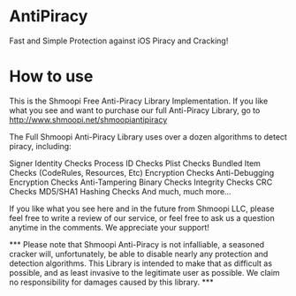 AntiPiracy
==========

Fast and Simple Protection against iOS Piracy and Cracking!

How to use
==========



This is the Shmoopi Free Anti-Piracy Library Implementation.  If you like what you see and want to purchase our full Anti-Piracy Library, go to http://www.shmoopi.net/shmoopiantipiracy

The Full Shmoopi Anti-Piracy Library uses over a dozen algorithms to detect piracy, including:

Signer Identity Checks
Process ID Checks
Plist Checks
Bundled Item Checks (CodeRules, Resources, Etc)
Encryption Checks
Anti-Debugging
Encryption Checks
Anti-Tampering
Binary Checks
Integrity Checks
CRC Checks
MD5/SHA1 Hashing Checks
And much, much more…

If you like what you see here and in the future from Shmoopi LLC, please feel free to write a review of our service, or feel free to ask us a question anytime in the comments. We appreciate your support!

*** Please note that Shmoopi Anti-Piracy is not infalliable, a seasoned cracker will, unfortunately, be able to disable nearly any protection and detection algorithms. This Library is intended to make that as difficult as possible, and as least invasive to the legitimate user as possible.  We claim no responsibility for damages caused by this library. ***
